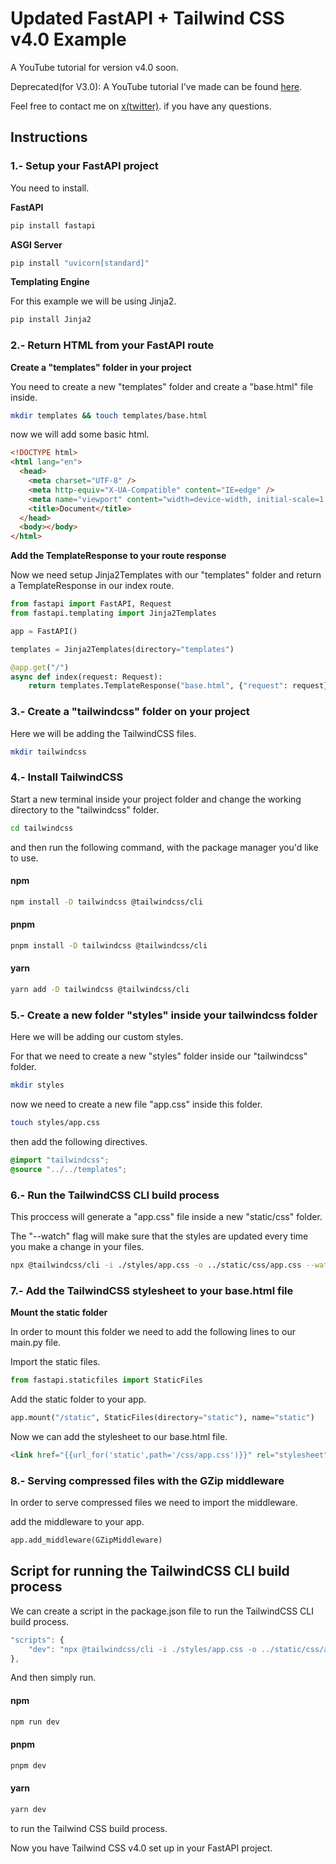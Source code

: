 # Updated FastAPI + Tailwind CSS v4.0 Example

A YouTube tutorial for version v4.0 soon.

Deprecated(for V3.0): A YouTube tutorial I've made can be found [here](https://youtu.be/yrEKYkIK-Fw).

Feel free to contact me on [x(twitter)](https://twitter.com/vicsejas). if you have any questions.

## Instructions

### 1.- Setup your FastAPI project

You need to install.

**FastAPI**

```sh
pip install fastapi
```

**ASGI Server**

```sh
pip install "uvicorn[standard]"
```

**Templating Engine**

For this example we will be using Jinja2.

```sh
pip install Jinja2
```

### 2.- Return HTML from your FastAPI route

**Create a "templates" folder in your project**

You need to create a new "templates" folder and create a "base.html" file inside.

```sh
mkdir templates && touch templates/base.html
```

now we will add some basic html.

```html
<!DOCTYPE html>
<html lang="en">
  <head>
    <meta charset="UTF-8" />
    <meta http-equiv="X-UA-Compatible" content="IE=edge" />
    <meta name="viewport" content="width=device-width, initial-scale=1.0" />
    <title>Document</title>
  </head>
  <body></body>
</html>
```

**Add the TemplateResponse to your route response**

Now we need setup Jinja2Templates with our "templates" folder and return a TemplateResponse in our index route.

```python
from fastapi import FastAPI, Request
from fastapi.templating import Jinja2Templates

app = FastAPI()

templates = Jinja2Templates(directory="templates")

@app.get("/")
async def index(request: Request):
    return templates.TemplateResponse("base.html", {"request": request})
```

### 3.- Create a "tailwindcss" folder on your project

Here we will be adding the TailwindCSS files.

```sh
mkdir tailwindcss
```

### 4.- Install TailwindCSS

Start a new terminal inside your project folder and change the working directory to the "tailwindcss" folder.

```sh
cd tailwindcss
```

and then run the following command, with the package manager you'd like to use.

#### npm

```sh
npm install -D tailwindcss @tailwindcss/cli 
```

#### pnpm

```sh
pnpm install -D tailwindcss @tailwindcss/cli 
```

#### yarn

```sh
yarn add -D tailwindcss @tailwindcss/cli
```

### 5.- Create a new folder "styles" inside your tailwindcss folder

Here we will be adding our custom styles.

For that we need to create a new "styles" folder inside our "tailwindcss" folder.

```sh
mkdir styles
```

now we need to create a new file "app.css" inside this folder.

```sh
touch styles/app.css
```

then add the following directives.

```css
@import "tailwindcss";
@source "../../templates";
```

### 6.- Run the TailwindCSS CLI build process

This proccess will generate a "app.css" file inside a new "static/css" folder.

The "--watch" flag will make sure that the styles are updated every time you make a change in your files.

```sh
npx @tailwindcss/cli -i ./styles/app.css -o ../static/css/app.css --watch
```

### 7.- Add the TailwindCSS stylesheet to your base.html file

**Mount the static folder**

In order to mount this folder we need to add the following lines to our main.py file.

Import the static files.

```python
from fastapi.staticfiles import StaticFiles
```

Add the static folder to your app.

```python
app.mount("/static", StaticFiles(directory="static"), name="static")
```

Now we can add the stylesheet to our base.html file.

```html
<link href="{{url_for('static',path='/css/app.css')}}" rel="stylesheet" />
```

### 8.- Serving compressed files with the GZip middleware

In order to serve compressed files we need to import the middleware.

add the middleware to your app.

```python
app.add_middleware(GZipMiddleware)
```

## Script for running the TailwindCSS CLI build process

We can create a script in the package.json file to run the TailwindCSS CLI build process.

```js
"scripts": {
    "dev": "npx @tailwindcss/cli -i ./styles/app.css -o ../static/css/app.css --watch"
},
```

And then simply run.

#### npm

```sh
npm run dev
```

#### pnpm

```sh
pnpm dev
```

#### yarn

```sh
yarn dev
```

to run the Tailwind CSS build process.

Now you have Tailwind CSS v4.0 set up in your FastAPI project.
